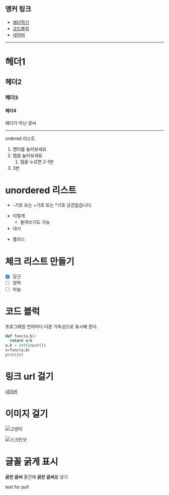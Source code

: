 ## 앵커 링크

- [헤더적기](#헤더적기)
- [코드블럭](#코드블럭)
- [네이버](https://www.naver.com)

---

# 헤더1
## 헤더2
### 헤더3
#### 헤더4
헤더가 아닌 글씨

---

ordered 리스트
1. 엔터를 눌러보세요
2. 탭을 눌러보세요
   1. 탭을 누르면 2-1번
3. 3번

# unordered 리스트
* -기호 또는 +기호 또는 *기호 상관없습니다.
- 이렇게
  - 들여쓰기도 가능
- 대시
+ 플러스

# 체크 리스트 만들기

- [X] 당근
- [ ] 양파
- [ ] 마늘

# 코드 블럭
프로그래밍 언어마다 다른 가독성으로 표시해 준다.

```python
def func(a,b):
  return a+b
a,b = int(input())
x=func(a,b)
print(c)
```

# 링크 url 걸기
[네이버](https://www.naver.com)

# 이미지 걸기
![고양이](https://cdn.animaltoc.com/news/photo/202412/1529_6952_2823.jpg)

![스크린샷](./file.jpg)

# 글꼴 굵게 표시

__굵은 글씨__
중간에 **굵은 글씨**를 넣기

test for pull
